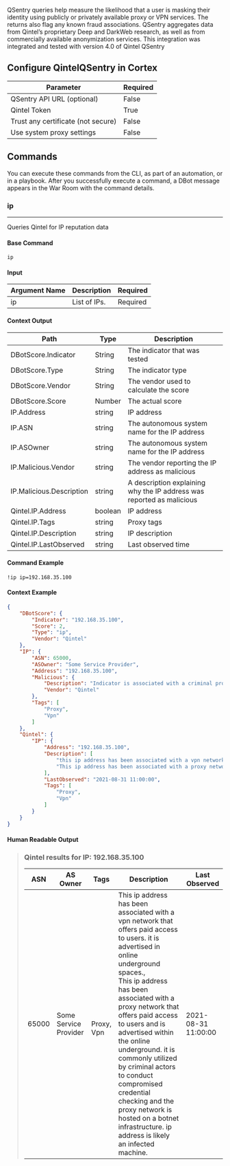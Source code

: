 QSentry queries help measure the likelihood that a user is masking their identity using publicly or privately available proxy or VPN services.  The returns also flag any known fraud associations.  QSentry aggregates data from Qintel’s proprietary Deep and DarkWeb research, as well as from commercially available anonymization services.
This integration was integrated and tested with version 4.0 of Qintel QSentry

## Configure QintelQSentry in Cortex


| **Parameter** | **Required** |
| --- | --- |
| QSentry API URL (optional) | False |
| Qintel Token | True |
| Trust any certificate (not secure) | False |
| Use system proxy settings | False |

## Commands

You can execute these commands from the CLI, as part of an automation, or in a playbook.
After you successfully execute a command, a DBot message appears in the War Room with the command details.

### ip

***
Queries Qintel for IP reputation data


#### Base Command

`ip`

#### Input

| **Argument Name** | **Description** | **Required** |
| --- | --- | --- |
| ip | List of IPs. | Required | 


#### Context Output

| **Path** | **Type** | **Description** |
| --- | --- | --- |
| DBotScore.Indicator | String | The indicator that was tested | 
| DBotScore.Type | String | The indicator type | 
| DBotScore.Vendor | String | The vendor used to calculate the score | 
| DBotScore.Score | Number | The actual score | 
| IP.Address | string | IP address | 
| IP.ASN | string | The autonomous system name for the IP address | 
| IP.ASOwner | string | The autonomous system name for the IP address | 
| IP.Malicious.Vendor | string | The vendor reporting the IP address as malicious | 
| IP.Malicious.Description | string | A description explaining why the IP address was reported as malicious | 
| Qintel.IP.Address | boolean | IP address | 
| Qintel.IP.Tags | string | Proxy tags | 
| Qintel.IP.Description | string | IP description | 
| Qintel.IP.LastObserved | string | Last observed time | 


#### Command Example

```!ip ip=192.168.35.100```

#### Context Example

```json
{
    "DBotScore": {
        "Indicator": "192.168.35.100",
        "Score": 2,
        "Type": "ip",
        "Vendor": "Qintel"
    },
    "IP": {
        "ASN": 65000,
        "ASOwner": "Some Service Provider",
        "Address": "192.168.35.100",
        "Malicious": {
            "Description": "Indicator is associated with a criminal proxy/vpn",
            "Vendor": "Qintel"
        },
        "Tags": [
            "Proxy",
            "Vpn"
        ]
    },
    "Qintel": {
        "IP": {
            "Address": "192.168.35.100",
            "Description": [
                "this ip address has been associated with a vpn network that offers paid access to users. it is advertised in online underground spaces.",
                "This ip address has been associated with a proxy network that offers paid access to users and is advertised within the online underground. it is commonly utilized by criminal actors to conduct compromised credential checking and the proxy network is hosted on a botnet infrastructure. ip address is likely an infected machine."
            ],
            "LastObserved": "2021-08-31 11:00:00",
            "Tags": [
                "Proxy",
                "Vpn"
            ]
        }
    }
}
```

#### Human Readable Output

>### Qintel results for IP: 192.168.35.100
>
>|ASN|AS Owner|Tags|Description|Last Observed|
>|---|---|---|---|---|
>| 65000 | Some Service Provider | <br/>Proxy,<br/>Vpn | This ip address has been associated with a vpn network that offers paid access to users. it is advertised in online underground spaces.,<br/>This ip address has been associated with a proxy network that offers paid access to users and is advertised within the online underground. it is commonly utilized by criminal actors to conduct compromised credential checking and the proxy network is hosted on a botnet infrastructure. ip address is likely an infected machine. | 2021-08-31 11:00:00 |
